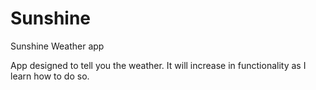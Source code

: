 # Sunshine
Sunshine Weather app

App designed to tell you the weather.
It will increase in functionality as I learn how to do so.
